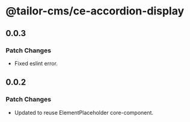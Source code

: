 # @tailor-cms/ce-accordion-display

## 0.0.3

### Patch Changes

- Fixed eslint error.

## 0.0.2

### Patch Changes

- Updated to reuse ElementPlaceholder core-component.
